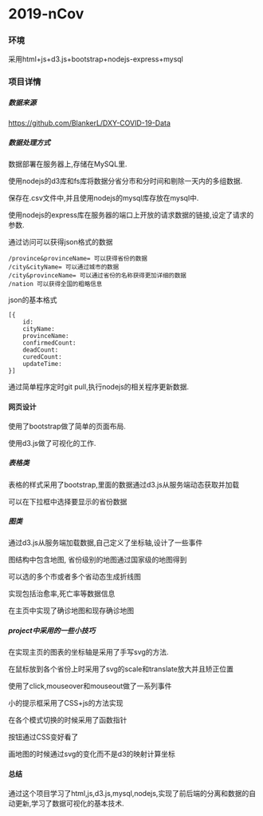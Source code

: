 # 2019-nCov
### 环境
采用html+js+d3.js+bootstrap+nodejs-express+mysql
### 项目详情
##### 数据来源
https://github.com/BlankerL/DXY-COVID-19-Data
##### 数据处理方式
数据部署在服务器上,存储在MySQL里.

使用nodejs的d3库和fs库将数据分省分市和分时间和剔除一天内的多组数据.

保存在.csv文件中,并且使用nodejs的mysql库存放在mysql中.

使用nodejs的express库在服务器的端口上开放的请求数据的链接,设定了请求的参数.

通过访问可以获得json格式的数据


```
/province&provinceName= 可以获得省份的数据
/city&cityName= 可以通过城市的数据
/city&provinceName= 可以通过省份的名称获得更加详细的数据
/nation 可以获得全国的粗略信息
```

json的基本格式
```
[{
    id:
    cityName:
    provinceName:
    confirmedCount:
    deadCount:
    curedCount:
    updateTime:
}]
```

通过简单程序定时git pull,执行nodejs的相关程序更新数据.

#### 网页设计

使用了bootstrap做了简单的页面布局.

使用d3.js做了可视化的工作.

##### 表格类
表格的样式采用了bootstrap,里面的数据通过d3.js从服务端动态获取并加载

可以在下拉框中选择要显示的省份数据

##### 图类
通过d3.js从服务端加载数据,自己定义了坐标轴,设计了一些事件

图结构中包含地图, 省份级别的地图通过国家级的地图得到

可以选的多个市或者多个省动态生成折线图

实现包括治愈率,死亡率等数据信息

在主页中实现了确诊地图和现存确诊地图

##### project中采用的一些小技巧

在实现主页的图表的坐标轴是采用了手写svg的方法.

在鼠标放到各个省份上时采用了svg的scale和translate放大并且矫正位置

使用了click,mouseover和mouseout做了一系列事件

小的提示框采用了CSS+js的方法实现

在各个模式切换的时候采用了函数指针

按钮通过CSS变好看了

画地图的时候通过svg的变化而不是d3的映射计算坐标

#### 总结
通过这个项目学习了html,js,d3.js,mysql,nodejs,实现了前后端的分离和数据的自动更新,学习了数据可视化的基本技术.



